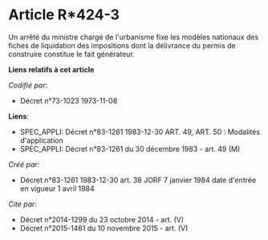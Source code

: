 # Article R*424-3

Un arrêté du ministre chargé de l'urbanisme fixe les modèles nationaux des fiches de liquidation des impositions dont la
délivrance du permis de construire constitue le fait générateur.

**Liens relatifs à cet article**

_Codifié par_:

  - Décret n°73-1023 1973-11-08

**Liens**:

  - SPEC_APPLI: Décret n°83-1261 1983-12-30 ART. 49, ART. 50 : Modalités d'application
  - SPEC_APPLI: Décret n°83-1261 du 30 décembre 1983 - art. 49 (M)

_Créé par_:

  - Décret n°83-1261 1983-12-30 art. 38 JORF 7 janvier 1984 date d'entrée en vigueur 1 avril 1984

_Cité par_:

  - Décret n°2014-1299 du 23 octobre 2014 - art. (V)
  - Décret n°2015-1461 du 10 novembre 2015 - art. (V)
